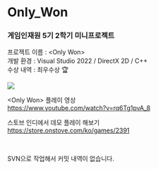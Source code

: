 # Only_Won
### 게임인재원 5기 2학기 미니프로젝트
프로젝트 이름 : &lt;Only Won>  
개발 환경 : Visual Studio 2022 / DirectX 2D / C++  
수상 내역 : 최우수상 🏆

![](https://github.com/joonyle99/Only_Won/assets/67359781/46d6fa61-afcc-4954-83b7-58b47548cf95)

&lt;Only Won> 플레이 영상  
<https://www.youtube.com/watch?v=rq6Tg1pvA_8>

스토브 인디에서 데모 플레이 해보기  
<https://store.onstove.com/ko/games/2391>

<br>

SVN으로 작업해서 커밋 내역이 없습니다.
